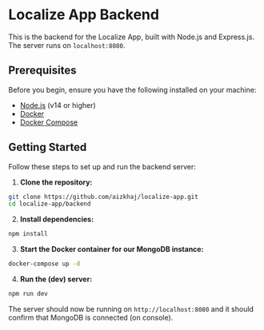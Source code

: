 # Localize App Backend

This is the backend for the Localize App, built with Node.js and Express.js. The server runs on `localhost:8080`.

## Prerequisites

Before you begin, ensure you have the following installed on your machine:

- [Node.js](https://nodejs.org/) (v14 or higher)
- [Docker](https://www.docker.com/get-started)
- [Docker Compose](https://docs.docker.com/compose/install/)

## Getting Started

Follow these steps to set up and run the backend server:

1. **Clone the repository:**
  ```sh
  git clone https://github.com/aizkhaj/localize-app.git
  cd localize-app/backend
  ```

2. **Install dependencies:**
  ```sh
  npm install
  ```

3. **Start the Docker container for our MongoDB instance:**
  ```sh
  docker-compose up -d
  ```

4. **Run the (dev) server:**
  ```sh
  npm run dev
  ```

The server should now be running on `http://localhost:8080` and it should confirm that MongoDB is connected (on console).
